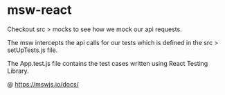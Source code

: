 # msw-react

Checkout src > mocks to see how we mock our api requests.

The msw intercepts the api calls for our tests which is defined in the src > setUpTests.js file.

The App.test.js file contains the test cases written using React Testing Library.

@ https://mswjs.io/docs/
